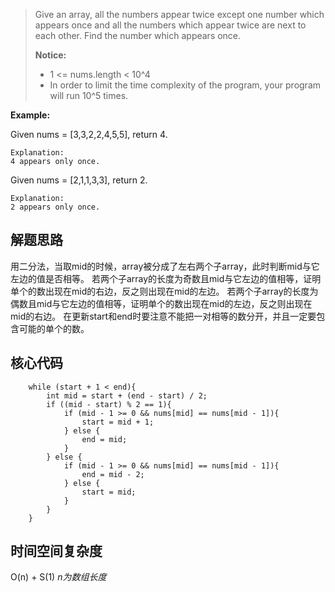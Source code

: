 > Give an array, all the numbers appear twice except one number which appears once and all the numbers which appear twice are next to each other. Find the number which appears once.
>
> **Notice:** 
>+ 1 <= nums.length < 10^4
>+ In order to limit the time complexity of the program, your program will run 10^5 times.

**Example:** 

Given nums = [3,3,2,2,4,5,5], return 4.

    Explanation:
    4 appears only once.
    
Given nums = [2,1,1,3,3], return 2.

    Explanation:
    2 appears only once.

## 解题思路

用二分法，当取mid的时候，array被分成了左右两个子array，此时判断mid与它左边的值是否相等。
若两个子array的长度为奇数且mid与它左边的值相等，证明单个的数出现在mid的右边，反之则出现在mid的左边。
若两个子array的长度为偶数且mid与它左边的值相等，证明单个的数出现在mid的左边，反之则出现在mid的右边。
在更新start和end时要注意不能把一对相等的数分开，并且一定要包含可能的单个的数。

## 核心代码

        while (start + 1 < end){
            int mid = start + (end - start) / 2;
            if ((mid - start) % 2 == 1){
                if (mid - 1 >= 0 && nums[mid] == nums[mid - 1]){
                    start = mid + 1;
                } else {
                    end = mid;
                }
            } else {
                if (mid - 1 >= 0 && nums[mid] == nums[mid - 1]){
                    end = mid - 2;
                } else {
                    start = mid;
                }
            }
        }


## 时间空间复杂度

O(n) + S(1)
*n为数组长度*
